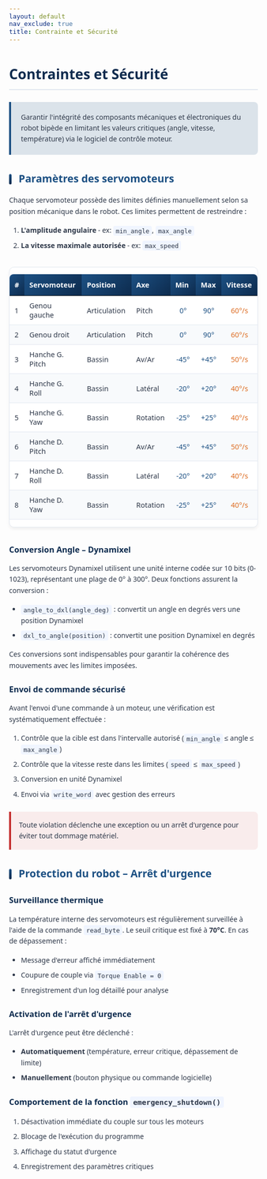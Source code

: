 ```yaml
---
layout: default
nav_exclude: true
title: Contrainte et Sécurité
---
```


<style>
:root {
    --primary-color: #1c5083;
    --secondary-color: #0d2b4e;
    --accent-color: rgba(28, 80, 131, 0.15);
    --text-color: #2d3748;
    --light-bg: #f8fafc;
    --border-color: #e2e8f0;
    --angle-color: #1c5083;
    --speed-color: #dd6b20;
    --warning-color: #c53030;
    --code-bg: #f0f5ff;
}

body {
    font-family: 'Segoe UI', system-ui, sans-serif;
    line-height: 1.6;
    color: var(--text-color);
}

hr {
    border: none;
    height: 2px;
    background: linear-gradient(90deg, var(--primary-color), rgba(28, 80, 131, 0.2));
    margin: 2rem 0;
}

.intro-box {
    background-color: var(--accent-color);
    border-left: 4px solid var(--primary-color);
    padding: 1.25rem;
    border-radius: 0 8px 8px 0;
    margin: 1.5rem 0;
}

.table-container {
    overflow-x: auto;
    margin: 2rem 0;
    border-radius: 10px;
    box-shadow: 0 4px 6px rgba(0,0,0,0.05);
    background: white;
    border: 1px solid var(--border-color);
}

h1 {
    color: var(--secondary-color);
    border-bottom: 2px solid var(--border-color);
    padding-bottom: 0.5rem;
    margin-bottom: 1.5rem;
}

h2 {
    color: var(--primary-color);
    margin: 2rem 0 1rem 0;
    position: relative;
    padding-left: 1.2rem;
}

h2:before {
    content: "";
    position: absolute;
    left: 0;
    top: 0.35em;
    height: 1em;
    width: 5px;
    background: linear-gradient(to bottom, var(--primary-color), var(--secondary-color));
    border-radius: 3px;
}

h3 {
    color: var(--secondary-color);
    margin: 1.5rem 0 0.8rem 0;
    font-weight: 600;
}

h4 {
    font-weight: 600;
    color: var(--secondary-color);
    margin: 1.5rem 0 0.8rem 0;
    padding-bottom: 0.3rem;
    border-bottom: 2px solid rgba(13, 43, 78, 0.1);
    display: inline-block;
}

.tg {
    border-collapse: collapse;
    width: 100%;
    font-size: 0.9rem;
    table-layout: fixed;
}

.tg thead {
    position: sticky;
    top: 0;
}

.tg th {
    background: linear-gradient(135deg, var(--primary-color), var(--secondary-color));
    color: white;
    padding: 12px 10px;
    font-weight: 600;
    text-align: left;
    border: none;
}

.tg th:first-child {
    border-top-left-radius: 8px;
}

.tg th:last-child {
    border-top-right-radius: 8px;
}

.tg td {
    padding: 10px 10px;
    border-bottom: 1px solid var(--border-color);
    vertical-align: middle;
    word-wrap: break-word;
}

.tg tr:nth-child(even) {
    background-color: var(--light-bg);
}

.tg tr:hover td {
    background-color: var(--accent-color);
}

.tg .angle {
    color: var(--angle-color);
    font-weight: 500;
    text-align: center;
}

.tg .speed {
    color: var(--speed-color);
    font-weight: 500;
    text-align: center;
}

.warning-box {
    background-color: rgba(197, 48, 48, 0.08);
    border-left: 4px solid var(--warning-color);
    padding: 1rem;
    border-radius: 0 8px 8px 0;
    margin: 1.5rem 0;
}

code {
    background-color: var(--code-bg);
    padding: 0.2em 0.4em;
    border-radius: 4px;
    font-family: 'SFMono-Regular', Consolas, monospace;
    font-size: 0.9em;
    color: #2d3748;
}

ol, ul {
    padding-left: 1.5rem;
    margin: 1rem 0;
}

li {
    margin-bottom: 0.5rem;
    position: relative;
}

/* Ajustement des largeurs de colonnes */
.tg th:nth-child(1), .tg td:nth-child(1) { width: 5%; }
.tg th:nth-child(2), .tg td:nth-child(2) { width: 20%; }
.tg th:nth-child(3), .tg td:nth-child(3) { width: 15%; }
.tg th:nth-child(4), .tg td:nth-child(4) { width: 12%; }
.tg th:nth-child(5), .tg td:nth-child(5) { width: 10%; }
.tg th:nth-child(6), .tg td:nth-child(6) { width: 10%; }
.tg th:nth-child(7), .tg td:nth-child(7) { width: 10%; }

@media (max-width: 768px) {
    .tg {
        font-size: 0.8rem;
    }
    .tg th, .tg td {
        padding: 8px 6px;
    }
}
</style>

# Contraintes et Sécurité

<div class="intro-box">
Garantir l'intégrité des composants mécaniques et électroniques du robot bipède en limitant les valeurs critiques (angle, vitesse, température) via le logiciel de contrôle moteur.
</div>

## Paramètres des servomoteurs

Chaque servomoteur possède des limites définies manuellement selon sa position mécanique dans le robot. Ces limites permettent de restreindre :

1. **L'amplitude angulaire** - ex: `min_angle`, `max_angle`
2. **La vitesse maximale autorisée** - ex: `max_speed`

<div class="table-container">
<table class="tg">
  <thead>
    <tr>
      <th>#</th>
      <th>Servomoteur</th>
      <th>Position</th>
      <th>Axe</th>
      <th>Min</th>
      <th>Max</th>
      <th>Vitesse</th>
    </tr>
  </thead>
  <tbody>
    <tr>
      <td>1</td>
      <td>Genou gauche</td>
      <td>Articulation</td>
      <td>Pitch</td>
      <td class="angle">0°</td>
      <td class="angle">90°</td>
      <td class="speed">60°/s</td>
    </tr>
    <tr>
      <td>2</td>
      <td>Genou droit</td>
      <td>Articulation</td>
      <td>Pitch</td>
      <td class="angle">0°</td>
      <td class="angle">90°</td>
      <td class="speed">60°/s</td>
    </tr>
    <tr>
      <td>3</td>
      <td>Hanche G. Pitch</td>
      <td>Bassin</td>
      <td>Av/Ar</td>
      <td class="angle">-45°</td>
      <td class="angle">+45°</td>
      <td class="speed">50°/s</td>
    </tr>
    <tr>
      <td>4</td>
      <td>Hanche G. Roll</td>
      <td>Bassin</td>
      <td>Latéral</td>
      <td class="angle">-20°</td>
      <td class="angle">+20°</td>
      <td class="speed">40°/s</td>
    </tr>
    <tr>
      <td>5</td>
      <td>Hanche G. Yaw</td>
      <td>Bassin</td>
      <td>Rotation</td>
      <td class="angle">-25°</td>
      <td class="angle">+25°</td>
      <td class="speed">40°/s</td>
    </tr>
    <tr>
      <td>6</td>
      <td>Hanche D. Pitch</td>
      <td>Bassin</td>
      <td>Av/Ar</td>
      <td class="angle">-45°</td>
      <td class="angle">+45°</td>
      <td class="speed">50°/s</td>
    </tr>
    <tr>
      <td>7</td>
      <td>Hanche D. Roll</td>
      <td>Bassin</td>
      <td>Latéral</td>
      <td class="angle">-20°</td>
      <td class="angle">+20°</td>
      <td class="speed">40°/s</td>
    </tr>
    <tr>
      <td>8</td>
      <td>Hanche D. Yaw</td>
      <td>Bassin</td>
      <td>Rotation</td>
      <td class="angle">-25°</td>
      <td class="angle">+25°</td>
      <td class="speed">40°/s</td>
    </tr>
  </tbody>
</table>
</div>

### Conversion Angle – Dynamixel

Les servomoteurs Dynamixel utilisent une unité interne codée sur 10 bits (0-1023), représentant une plage de 0° à 300°. Deux fonctions assurent la conversion :

- `angle_to_dxl(angle_deg)` : convertit un angle en degrés vers une position Dynamixel
- `dxl_to_angle(position)` : convertit une position Dynamixel en degrés

Ces conversions sont indispensables pour garantir la cohérence des mouvements avec les limites imposées.

### Envoi de commande sécurisé

Avant l'envoi d'une commande à un moteur, une vérification est systématiquement effectuée :

1. Contrôle que la cible est dans l'intervalle autorisé (`min_angle` ≤ angle ≤ `max_angle`)
2. Contrôle que la vitesse reste dans les limites (`speed` ≤ `max_speed`)
3. Conversion en unité Dynamixel
4. Envoi via `write_word` avec gestion des erreurs

<div class="warning-box">
Toute violation déclenche une exception ou un arrêt d'urgence pour éviter tout dommage matériel.
</div>

## Protection du robot – Arrêt d'urgence

### Surveillance thermique

La température interne des servomoteurs est régulièrement surveillée à l'aide de la commande `read_byte`. Le seuil critique est fixé à **70°C**. En cas de dépassement :

- Message d'erreur affiché immédiatement
- Coupure de couple via `Torque Enable = 0`
- Enregistrement d'un log détaillé pour analyse

### Activation de l'arrêt d'urgence

L'arrêt d'urgence peut être déclenché :

- **Automatiquement** (température, erreur critique, dépassement de limite)
- **Manuellement** (bouton physique ou commande logicielle)

### Comportement de la fonction `emergency_shutdown()`

1. Désactivation immédiate du couple sur tous les moteurs
2. Blocage de l'exécution du programme
3. Affichage du statut d'urgence
4. Enregistrement des paramètres critiques